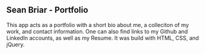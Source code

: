 ## Sean Briar - Portfolio

This app acts as a portfolio with a short bio about me, a colleciton of my work, and contact information. One can also find links to my Github and LinkedIn accounts, as well as my Resume. It was build with HTML, CSS, and jQuery.
